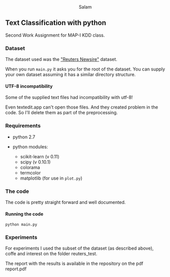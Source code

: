 <center>Salam</center>

## Text Classification with python

Second Work Assignment for MAP-I KDD class.

### Dataset

The dataset used was the  ["Reuters Newsire"](http://www.daviddlewis.com/resources/testcollections/reuters21578/) dataset. 


When you run `main.py` it asks you for the root of the dataset. You can supply your own dataset assuming it has a similar directory structure.

#### UTF-8 incompatibility

Some of the supplied text files had incompatibility with utf-8!

Even textedit.app can't open those files. And they created problem in the code. So I'll delete them as part of the preprocessing.

### Requirements

* python 2.7

* python modules:

  * scikit-learn (v 0.11)
  * scipy (v 0.10.1)
  * colorama
  * termcolor
  * matplotlib (for use in `plot.py`)

### The code

The code is pretty straight forward and well documented.

#### Running the code

	python main.py

### Experiments

For experiments I used the subset of the dataset (as described above), 
coffe and interest on the folder reuters_test.

The report with the results is available in the repository on
the pdf report.pdf